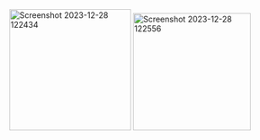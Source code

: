<img width="216" alt="Screenshot 2023-12-28 122434" src="https://github.com/Renitaw/095_RestAPI/assets/115162527/2cca14d5-d01c-4a96-a557-64682a94258f">
<img width="209" alt="Screenshot 2023-12-28 122556" src="https://github.com/Renitaw/095_RestAPI/assets/115162527/f165c725-0bc0-4fa7-9a5a-61bb3816f23f">
